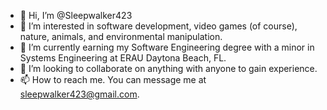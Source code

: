 - 👋 Hi, I’m @Sleepwalker423
- 👀 I’m interested in software development, video games (of course), nature, animals, and environmental manipulation. 
- 🌱 I’m currently earning my Software Engineering degree with a minor in Systems Engineering at ERAU Daytona Beach, FL.
- 💞️ I’m looking to collaborate on anything with anyone to gain experience.
- 📫 How to reach me. You can message me at sleepwalker423@gmail.com.

<!---
Sleepwalker423/Sleepwalker423 is a ✨ special ✨ repository because its `README.md` (this file) appears on your GitHub profile.
You can click the Preview link to take a look at your changes.
--->
